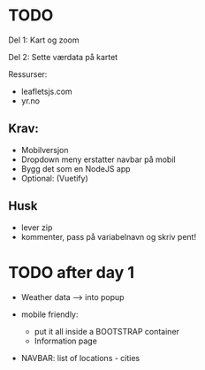 # TODO 

Del 1: Kart og zoom 

Del 2: Sette værdata på kartet

Ressurser:
- leafletsjs.com
- yr.no

## Krav: 
- Mobilversjon
- Dropdown meny erstatter navbar på mobil
- Bygg det som en NodeJS app
- Optional: (Vuetify)


## Husk
- lever zip
- kommenter, pass på variabelnavn og skriv pent!


# TODO after day 1
- Weather data --> into popup 

- mobile friendly:
    - put it all inside a BOOTSTRAP container
    - Information page
- NAVBAR: list of locations - cities
